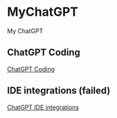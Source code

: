 # MyChatGPT

My ChatGPT

## ChatGPT Coding

[ChatGPT Coding](ChatGPT_Coding.md)

## IDE integrations (failed)

[ChatGPT IDE integrations](ChatGPT_IDE_integration.md)
